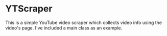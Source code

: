 # YTScraper
This is a simple YouTube video scraper which collects video info using the video's page.
I've included a main class as an example.
